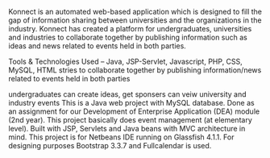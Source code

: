 Konnect is an automated web-based application which is designed to fill the gap of information sharing between universities and the organizations in the industry. Konnect has created a platform for undergraduates, universities and industries to collaborate together by publishing information such as ideas and news related to events held in both parties.

Tools & Technologies Used – Java, JSP-Servlet, Javascript, PHP, CSS, MySQL, HTML
stries to collaborate together by publishing information/news related to events held in both parties

undergraduates can create ideas, get sponsers can veiw university and industry events
This is a Java web project with MySQL database. Done as an assignment for our Development of Enterprise Application (DEA) module (2nd year). This project basically does event management (at elementary level). Built with JSP, Servlets and Java beans with MVC architecture in mind. This project is for Netbeans IDE running on Glassfish 4.1.1. For designing purposes Bootstrap 3.3.7 and Fullcalendar is used.
